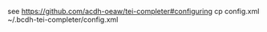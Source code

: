 see https://github.com/acdh-oeaw/tei-completer#configuring
cp config.xml ~/.bcdh-tei-completer/config.xml
